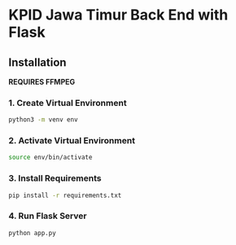 # KPID Jawa Timur Back End with Flask

## Installation

**REQUIRES FFMPEG**

### 1. Create Virtual Environment

```bash
python3 -m venv env
```

### 2. Activate Virtual Environment

```bash
source env/bin/activate
```

### 3. Install Requirements

```bash
pip install -r requirements.txt
```

### 4. Run Flask Server

```bash
python app.py
```